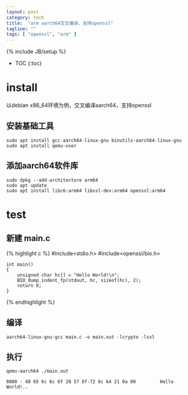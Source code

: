 ```yaml
---
layout: post
category: tech
title:  "arm aarch64交叉编译，支持openssl"
tagline: ""
tags: [ "openssl", "arm" ] 
---
```

{% include JB/setup %}

* TOC
{:toc}

# install

以debian x86\_64环境为例，交叉编译aarch64，支持openssl

## 安装基础工具

    sudo apt install gcc-aarch64-linux-gnu binutils-aarch64-linux-gnu
    sudo apt install qemu-user

## 添加aarch64软件库

    sudo dpkg --add-architecture arm64
    sudo apt update
    sudo apt install libc6:arm64 libssl-dev:arm64 openssl:arm64

# test

## 新建 main.c

{% highlight c %}
#include<stdio.h>
#include<openssl/bio.h>

    int main()
    {
        unsigned char hc[] = "Hello World!\n";
        BIO_dump_indent_fp(stdout, hc, sizeof(hc), 2);
        return 0;
    }
{% endhighlight %}

## 编译

    aarch64-linux-gnu-gcc main.c -o main.out -lcrypto -lssl

## 执行

    qemu-aarch64 ./main.out

    0000 - 48 65 6c 6c 6f 20 57 6f-72 6c 64 21 0a 00         Hello World!..
